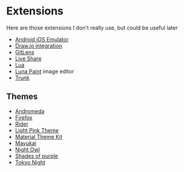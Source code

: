 # Extensions

Here are those extensions I don't really use, but could be useful later

- [Android iOS Emulator](https://marketplace.visualstudio.com/items?itemName=DiemasMichiels.emulate)
- [Draw.io integration](https://marketplace.visualstudio.com/items?itemName=hediet.vscode-drawio)
- [GitLens](https://marketplace.visualstudio.com/items?itemName=eamodio.gitlens)
- [Live Share](https://marketplace.visualstudio.com/items?itemName=MS-vsliveshare.vsliveshare)
- [Lua](https://marketplace.visualstudio.com/items?itemName=yinfei.luahelper)
- [Luna Paint](https://marketplace.visualstudio.com/items?itemName=Tyriar.luna-paint) image editor
- [Trunk](https://marketplace.visualstudio.com/items?itemName=Trunk.io)

## Themes

- [Andromeda](https://marketplace.visualstudio.com/items?itemName=EliverLara.andromeda)
- [Firefox](https://marketplace.visualstudio.com/items?itemName=Heron.firefox-devtools-theme)
- [Rider](https://marketplace.visualstudio.com/items?itemName=EdwinSulaiman.jetbrains-rider-dark-theme)
- [Light Pink Theme](https://marketplace.visualstudio.com/items?itemName=mgwg.light-pink-theme)
- [Material Theme Kit](https://marketplace.visualstudio.com/items?itemName=ms-vscode.Theme-MaterialKit)
- [Mayukai](https://marketplace.visualstudio.com/items?itemName=GulajavaMinistudio.mayukaithemevsc)
- [Night Owl](https://marketplace.visualstudio.com/items?itemName=sdras.night-owl)
- [Shades of purple](https://marketplace.visualstudio.com/items?itemName=ahmadawais.shades-of-purple)
- [Tokyo Night](https://marketplace.visualstudio.com/items?itemName=enkia.tokyo-night)
